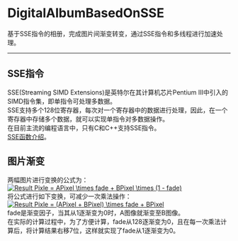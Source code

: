 # DigitalAlbumBasedOnSSE
基于SSE指令的相册，完成图片间渐变转变，通过SSE指令和多线程进行加速处理。


----------


## SSE指令
SSE(Streaming SIMD Extensions)是英特尔在其计算机芯片Pentium III中引入的SIMD指令集，即单指令可处理多数据。</br>
SSE支持多个128位寄存器，每次对一个寄存器中的数据进行处理，因此，在一个寄存器中存储多个数据，就可以实现单指令对多数据操作。</br>
在目前主流的编程语言中，只有C和C++支持SSE指令。</br>
[SSE函数介绍][1]。
## 图片渐变
两幅图片进行变换的公式为：</br>
<a href="https://www.codecogs.com/eqnedit.php?latex=Result&space;Pixle&space;=&space;APixel&space;\times&space;fade&space;&plus;&space;BPixel&space;\times&space;(1&space;-&space;fade)" target="_blank"><img src="https://latex.codecogs.com/gif.latex?Result&space;Pixle&space;=&space;APixel&space;\times&space;fade&space;&plus;&space;BPixel&space;\times&space;(1&space;-&space;fade)" title="Result Pixle = APixel \times fade + BPixel \times (1 - fade)" /></a></br>
将公式进行如下变换，可减少一次乘法操作：</br>
<a href="https://www.codecogs.com/eqnedit.php?latex=Result&space;Pixle&space;=&space;(APixel&space;&plus;&space;BPixel)&space;\times&space;fade&space;&plus;&space;BPixel" target="_blank"><img src="https://latex.codecogs.com/gif.latex?Result&space;Pixle&space;=&space;(APixel&space;&plus;&space;BPixel)&space;\times&space;fade&space;&plus;&space;BPixel" title="Result Pixle = (APixel + BPixel) \times fade + BPixel" /></a></br>
fade是渐变因子，当其从1逐渐变为0时，A图像就渐变至B图像。</br>
在实际的计算过程中，为了方便计算，fade从128逐渐变为0，且在每一次乘法计算后，将计算结果右移7位，这样就实现了fade从1逐渐变为0。


  [1]: https://www.cnblogs.com/galoishelley/p/4033254.html
